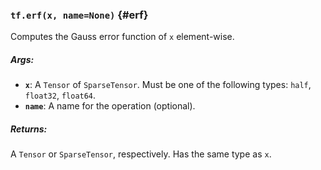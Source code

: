 ### `tf.erf(x, name=None)` {#erf}

Computes the Gauss error function of `x` element-wise.

##### Args:


*  <b>`x`</b>: A `Tensor` of `SparseTensor`. Must be one of the following types: `half`,
    `float32`, `float64`.
*  <b>`name`</b>: A name for the operation (optional).

##### Returns:

  A `Tensor` or `SparseTensor`, respectively. Has the same type as `x`.

